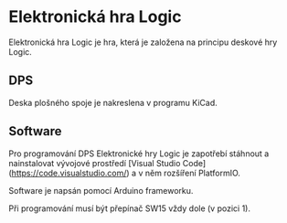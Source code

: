 # Elektronická hra Logic

Elektronická hra Logic je hra, která je založena na principu deskové hry Logic.

## DPS

Deska plošného spoje je nakreslena v programu KiCad. 

## Software

Pro programování DPS Elektronické hry Logic je zapotřebí stáhnout a nainstalovat vývojové prostředí [Visual Studio Code] (https://code.visualstudio.com/) a v něm rozšíření PlatformIO. 

Software je napsán pomocí Arduino frameworku.

Při programování musí být přepínač SW15 vždy dole (v pozici 1). 


